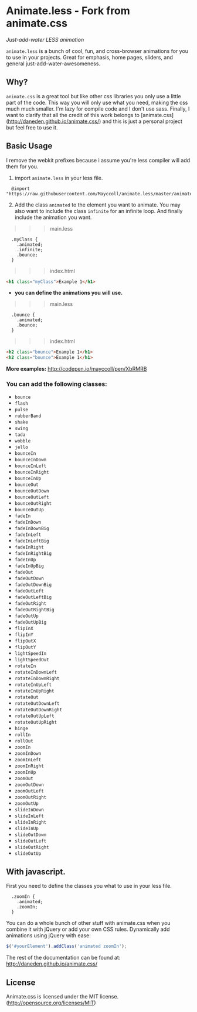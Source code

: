 # Animate.less - Fork from animate.css

*Just-add-water LESS animation*

`animate.less` is a bunch of cool, fun, and cross-browser animations for you to use in your projects. Great for emphasis, home pages, sliders, and general just-add-water-awesomeness.

## Why?

`animate.css` is a great tool but like other css libraries you only use a little part of the code.
This way you will only use what you need, making the css much much smaller.
I'm lazy for compile code and I don't use sass.
Finally, I want to clarify that all the credit of this work belongs to [animate.css] (http://daneden.github.io/animate.css/) and this is just a personal project but feel free to use it.

## Basic Usage

I remove the webkit prefixes because i assume you're less compiler will add them for you.

1. import `animate.less` in your less file.

```less
  @import "https://raw.githubusercontent.com/Mayccoll/animate.less/master/animate.less";
```

2. Add the class `animated` to the element you want to animate.
 You may also want to include the class `infinite` for an infinite loop.
 And finally include the animation you want.

>>> main.less

```less
  .myClass {
    .animated;
    .infinite;
    .bounce;
  }
```

>>> index.html

```html
<h1 class="myClass">Example 1</h1>

```

-  **you can define the animations you will use.**

>>> main.less

```less
  .bounce {
    .animated;
    .bounce;
  }
```

>>> index.html

```html
<h2 class="bounce">Example 1</h1>
<h2 class="bounce">Example 1</h1>

```

**More examples:** http://codepen.io/mayccoll/pen/XbRMRB

### You can add the following classes:

  * `bounce`
  * `flash`
  * `pulse`
  * `rubberBand`
  * `shake`
  * `swing`
  * `tada`
  * `wobble`
  * `jello`
  * `bounceIn`
  * `bounceInDown`
  * `bounceInLeft`
  * `bounceInRight`
  * `bounceInUp`
  * `bounceOut`
  * `bounceOutDown`
  * `bounceOutLeft`
  * `bounceOutRight`
  * `bounceOutUp`
  * `fadeIn`
  * `fadeInDown`
  * `fadeInDownBig`
  * `fadeInLeft`
  * `fadeInLeftBig`
  * `fadeInRight`
  * `fadeInRightBig`
  * `fadeInUp`
  * `fadeInUpBig`
  * `fadeOut`
  * `fadeOutDown`
  * `fadeOutDownBig`
  * `fadeOutLeft`
  * `fadeOutLeftBig`
  * `fadeOutRight`
  * `fadeOutRightBig`
  * `fadeOutUp`
  * `fadeOutUpBig`
  * `flipInX`
  * `flipInY`
  * `flipOutX`
  * `flipOutY`
  * `lightSpeedIn`
  * `lightSpeedOut`
  * `rotateIn`
  * `rotateInDownLeft`
  * `rotateInDownRight`
  * `rotateInUpLeft`
  * `rotateInUpRight`
  * `rotateOut`
  * `rotateOutDownLeft`
  * `rotateOutDownRight`
  * `rotateOutUpLeft`
  * `rotateOutUpRight`
  * `hinge`
  * `rollIn`
  * `rollOut`
  * `zoomIn`
  * `zoomInDown`
  * `zoomInLeft`
  * `zoomInRight`
  * `zoomInUp`
  * `zoomOut`
  * `zoomOutDown`
  * `zoomOutLeft`
  * `zoomOutRight`
  * `zoomOutUp`
  * `slideInDown`
  * `slideInLeft`
  * `slideInRight`
  * `slideInUp`
  * `slideOutDown`
  * `slideOutLeft`
  * `slideOutRight`
  * `slideOutUp`



## With javascript.


First you need to define the classes you what to use in your less file.

```less
  .zoomIn {
    .animated;
    .zoomIn;
  }
```


You can do a whole bunch of other stuff with animate.css when you combine it with jQuery or add your own CSS rules. Dynamically add animations using jQuery with ease:

```javascript
$('#yourElement').addClass('animated zoomIn');
```

The rest of the documentation can be found at: http://daneden.github.io/animate.css/

## License
Animate.css is licensed under the MIT license. (http://opensource.org/licenses/MIT)
